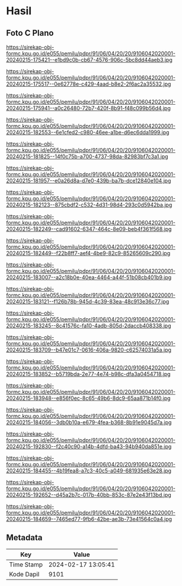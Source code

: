 # Hasil

## Foto C Plano

https://sirekap-obj-formc.kpu.go.id/e055/pemilu/pdpr/91/06/04/20/20/9106042020001-20240215-175421--e1bd9c0b-cb67-4576-906c-5bc8dd44aeb3.jpg

https://sirekap-obj-formc.kpu.go.id/e055/pemilu/pdpr/91/06/04/20/20/9106042020001-20240215-175517--0e62778e-c429-4aad-b8e2-2f6ac2a35532.jpg

https://sirekap-obj-formc.kpu.go.id/e055/pemilu/pdpr/91/06/04/20/20/9106042020001-20240215-175941--a0c26480-72b7-420f-8b91-f48c099b56d4.jpg

https://sirekap-obj-formc.kpu.go.id/e055/pemilu/pdpr/91/06/04/20/20/9106042020001-20240215-182553--6e1cfed2-c980-46ee-a1be-d6ec6dda1999.jpg

https://sirekap-obj-formc.kpu.go.id/e055/pemilu/pdpr/91/06/04/20/20/9106042020001-20240215-181825--14f0c75b-a700-4737-98da-82983bf7c3a1.jpg

https://sirekap-obj-formc.kpu.go.id/e055/pemilu/pdpr/91/06/04/20/20/9106042020001-20240215-181957--e0a26d8a-d7e0-439b-ba7b-dce12840e104.jpg

https://sirekap-obj-formc.kpu.go.id/e055/pemilu/pdpr/91/06/04/20/20/9106042020001-20240215-182123--875cbdf2-c532-4d31-98d4-293c0d5942ba.jpg

https://sirekap-obj-formc.kpu.go.id/e055/pemilu/pdpr/91/06/04/20/20/9106042020001-20240215-182249--cad91602-6347-464c-8e09-beb4f361f568.jpg

https://sirekap-obj-formc.kpu.go.id/e055/pemilu/pdpr/91/06/04/20/20/9106042020001-20240215-182449--f22b8ff7-aef4-4be9-82c9-85265609c290.jpg

https://sirekap-obj-formc.kpu.go.id/e055/pemilu/pdpr/91/06/04/20/20/9106042020001-20240215-183007--a2c18b0e-40ea-4464-a44f-51b08cb401b9.jpg

https://sirekap-obj-formc.kpu.go.id/e055/pemilu/pdpr/91/06/04/20/20/9106042020001-20240215-183121--f126b78b-945d-4c39-83ea-48c913e36c77.jpg

https://sirekap-obj-formc.kpu.go.id/e055/pemilu/pdpr/91/06/04/20/20/9106042020001-20240215-183245--8c41576c-fa10-4adb-805d-2daccb408338.jpg

https://sirekap-obj-formc.kpu.go.id/e055/pemilu/pdpr/91/06/04/20/20/9106042020001-20240215-183709--b47e01c7-0616-406a-9820-c62574031a5a.jpg

https://sirekap-obj-formc.kpu.go.id/e055/pemilu/pdpr/91/06/04/20/20/9106042020001-20240215-183852--b5719bda-2e77-4e74-b98c-dfa3a0454718.jpg

https://sirekap-obj-formc.kpu.go.id/e055/pemilu/pdpr/91/06/04/20/20/9106042020001-20240215-183948--e856f0ec-8c65-49b6-8dc9-65aa871b14f0.jpg

https://sirekap-obj-formc.kpu.go.id/e055/pemilu/pdpr/91/06/04/20/20/9106042020001-20240215-184056--3db0b10a-e679-4fea-b368-8b91e9045d7a.jpg

https://sirekap-obj-formc.kpu.go.id/e055/pemilu/pdpr/91/06/04/20/20/9106042020001-20240215-192830--f2c40c90-a14b-4dfd-ba43-94b940da851e.jpg

https://sirekap-obj-formc.kpu.go.id/e055/pemilu/pdpr/91/06/04/20/20/9106042020001-20240215-184455--4b19fea8-a7c3-40c5-a049-681935e63e28.jpg

https://sirekap-obj-formc.kpu.go.id/e055/pemilu/pdpr/91/06/04/20/20/9106042020001-20240215-192652--d45a2b7c-017b-40bb-853c-87e2e43f13bd.jpg

https://sirekap-obj-formc.kpu.go.id/e055/pemilu/pdpr/91/06/04/20/20/9106042020001-20240215-184659--7465ed77-9fb6-42be-ae3b-73e41564c0a4.jpg


## Metadata

| Key        | Value               |
| ---------- | ------------------- |
| Time Stamp | 2024-02-17 13:05:41 |
| Kode Dapil | 9101                |



